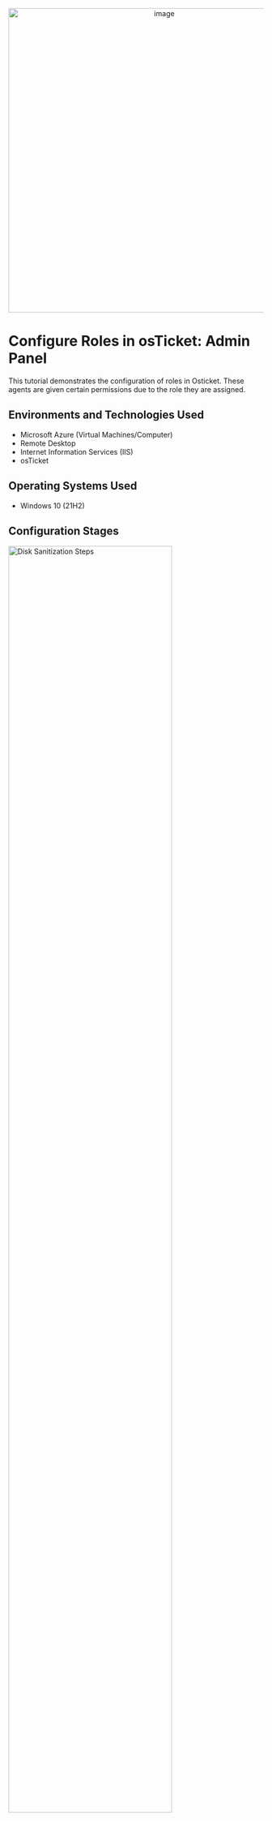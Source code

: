 <p align="center">
<img width="600" alt="image" src="https://github.com/user-attachments/assets/9922287d-17fd-4a61-bc48-c43b4b61bce5" />

</p>

<h1>Configure Roles in osTicket: Admin Panel</h1>
This tutorial demonstrates the configuration of roles in Osticket. These agents are given certain permissions due to the role they are assigned.<br />

<h2>Environments and Technologies Used</h2>

- Microsoft Azure (Virtual Machines/Computer)
- Remote Desktop
- Internet Information Services (IIS)
- osTicket

<h2>Operating Systems Used </h2>

- Windows 10</b> (21H2)


<h2>Configuration Stages</h2>

<p>
<img src="https://i.imgur.com/sCcsTWe.png" height="80%" width="80%" alt="Disk Sanitization Steps"/>
</p> (pic1

<p>
Lorem ipsum dolor sit amet, consectetur adipiscing elit, sed do eiusmod tempor incididunt ut labore et dolore magna aliqua. Ut enim ad minim veniam, quis nostrud exercitation ullamco laboris nisi ut aliquip ex ea commodo consequat. Duis aute irure dolor in reprehenderit in voluptate velit esse cillum dolore eu fugiat nulla pariatur.
</p>
<br />

<p>
<img src="https://i.imgur.com/tobk64t.png" height="80%" width="80%" alt="Disk Sanitization Steps"/>
</p> (pic2)
<p>
Lorem ipsum dolor sit amet, consectetur adipiscing elit, sed do eiusmod tempor incididunt ut labore et dolore magna aliqua. Ut enim ad minim veniam, quis nostrud exercitation ullamco laboris nisi ut aliquip ex ea commodo consequat. Duis aute irure dolor in reprehenderit in voluptate velit esse cillum dolore eu fugiat nulla pariatur.
</p>
<br />

<p>
<img src="https://i.imgur.com/s1Ej63B.png" height="80%" width="80%" alt="Disk Sanitization Steps"/>
</p> (pic3)
<p>
Lorem ipsum dolor sit amet, consectetur adipiscing elit, sed do eiusmod tempor incididunt ut labore et dolore magna aliqua. Ut enim ad minim veniam, quis nostrud exercitation ullamco laboris nisi ut aliquip ex ea commodo consequat. Duis aute irure dolor in reprehenderit in voluptate velit esse cillum dolore eu fugiat nulla pariatur.
</p>
<br />
<p>
<img src="https://i.imgur.com/JlQHXAH.png" height="80%" width="80%" alt="Disk Sanitization Steps"/>
</p> (pic4)
<p>
Lorem ipsum dolor sit amet, consectetur adipiscing elit, sed do eiusmod tempor incididunt ut labore et dolore magna aliqua. Ut enim ad minim veniam, quis nostrud exercitation ullamco laboris nisi ut aliquip ex ea commodo consequat. Duis aute irure dolor in reprehenderit in voluptate velit esse cillum dolore eu fugiat nulla pariatur.
</p>
<br />
<p>
<img src="https://i.imgur.com/sSclNwB.png" height="80%" width="80%" alt="Disk Sanitization Steps"/>
</p> (pic5)
<p>
Lorem ipsum dolor sit amet, consectetur adipiscing elit, sed do eiusmod tempor incididunt ut labore et dolore magna aliqua. Ut enim ad minim veniam, quis nostrud exercitation ullamco laboris nisi ut aliquip ex ea commodo consequat. Duis aute irure dolor in reprehenderit in voluptate velit esse cillum dolore eu fugiat nulla pariatur.
</p>
